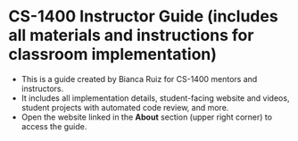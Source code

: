 # CS-1400 Instructor Guide (includes all materials and instructions for classroom implementation)
- This is a guide created by Bianca Ruiz for CS-1400 mentors and instructors.
- It includes all implementation details, student-facing website and videos, student projects with automated code review, and more.
- Open the website linked in the **About** section (upper right corner) to access the guide.
